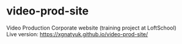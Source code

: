 # video-prod-site
Video Production Corporate website (training project at LoftSchool) <br>
Live version:  https://xgnatyuk.github.io/video-prod-site/
